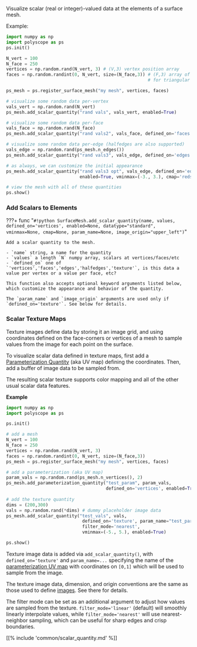 Visualize scalar (real or integer)-valued data at the elements of a surface mesh.


Example:
```python
import numpy as np
import polyscope as ps
ps.init()

N_vert = 100
N_face = 250
vertices = np.random.rand(N_vert, 3) # (V,3) vertex position array
faces = np.random.randint(0, N_vert, size=(N_face,3)) # (F,3) array of indices 
                                                      # for triangular faces

ps_mesh = ps.register_surface_mesh("my mesh", vertices, faces)

# visualize some random data per-vertex
vals_vert = np.random.rand(N_vert)
ps_mesh.add_scalar_quantity("rand vals", vals_vert, enabled=True)

# visualize some random data per-face
vals_face = np.random.rand(N_face)
ps_mesh.add_scalar_quantity("rand vals2", vals_face, defined_on='faces')

# visualize some random data per-edge (halfedges are also supported)
vals_edge = np.random.rand(ps_mesh.n_edges())
ps_mesh.add_scalar_quantity("rand vals3", vals_edge, defined_on='edges')

# as always, we can customize the initial appearance
ps_mesh.add_scalar_quantity("rand vals3 opt", vals_edge, defined_on='edges', 
                            enabled=True, vminmax=(-3., 3.), cmap='reds')

# view the mesh with all of these quantities
ps.show() 
```

### Add Scalars to Elements

???+ func "`#!python SurfaceMesh.add_scalar_quantity(name, values, defined_on='vertices', enabled=None, datatype="standard", vminmax=None, cmap=None, param_name=None, image_origin="upper_left")`"

    Add a scalar quantity to the mesh.

    - `name` string, a name for the quantity
    - `values` a length `N` numpy array, scalars at vertices/faces/etc
    - `defined_on` one of `'vertices','faces','edges','halfedges','texture'`, is this data a value per vertex or a value per face, etc?
    
    This function also accepts optional keyword arguments listed below, which customize the appearance and behavior of the quantity.

    The `param_name` and `image_origin` arguments are used only if `defined_on='texture'`. See below for details.


### Scalar Texture Maps

Texture images define data by storing it an image grid, and using coordinates defined on the face-corners or vertices of a mesh to sample values from the image for each point on the surface.

To visualize scalar data defined in texture maps, first add a [Parameterization Quantity]([[url.prefix]]/structures/surface_mesh/parameterization_quantities/) (aka UV map) defining the coordinates. Then, add a buffer of image data to be sampled from.

The resulting scalar texture supports color mapping and all of the other usual scalar data features.

**Example**
```python
import numpy as np
import polyscope as ps

ps.init()

# add a mesh
N_vert = 100
N_face = 250
vertices = np.random.rand(N_vert, 3)
faces = np.random.randint(0, N_vert, size=(N_face,3))
ps_mesh = ps.register_surface_mesh("my mesh", vertices, faces)

# add a parameterization (aka UV map)
param_vals = np.random.rand(ps_mesh.n_vertices(), 2)
ps_mesh.add_parameterization_quantity("test_param", param_vals, 
                                      defined_on='vertices', enabled=True)
           
# add the texture quantity
dims = (200,300)
vals = np.random.rand(*dims) # dummy placeholder image data
ps_mesh.add_scalar_quantity("test_vals", vals, 
                             defined_on='texture', param_name="test_param", 
                             filter_mode='nearest',
                             vminmax=(-5., 5.), enabled=True)

ps.show()
```

Texture image data is added via `add_scalar_quantity()`, with `defined_on='texture'` and `param_name=...` specifying the name of the [parameterization UV map]([[url.prefix]]/structures/surface_mesh/parameterization_quantities/) with coordinates on `[0,1]` which will be used to sample from the image.
    
The texture image data, dimension, and origin conventions are the same as those used to define [images]([[url.prefix]]/structures/floating_quantities/images/). See there for details.

The filter mode can be set as an additional argument to adjust how values are sampled from the texture. `filter_mode='linear'` (default) will smoothly linearly interpolate values, while `filter_mode='nearest'` will use nearest-neighbor sampling, which can be useful for sharp edges and crisp boundaries.

[[% include 'common/scalar_quantity.md' %]]
